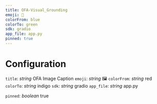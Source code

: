 ```yaml
---
title: OFA-Visual_Grounding
emoji: 👀
colorFrom: blue
colorTo: green
sdk: gradio
app_file: app.py
pinned: true
---
```

# Configuration
`title`: _string_
OFA Image Caption
`emoji`: _string_
🖼
`colorFrom`: _string_
red
`colorTo`: _string_
indigo
`sdk`: _string_
gradio
`app_file`: _string_
app.py


`pinned`: _boolean_
true